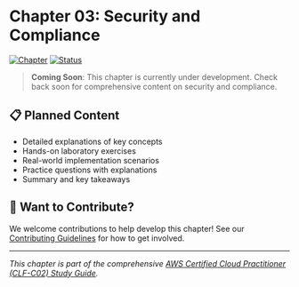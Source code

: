 # Chapter 03: Security and Compliance

[![Chapter](https://img.shields.io/badge/Chapter-03-blue.svg)](../README.md)
[![Status](https://img.shields.io/badge/Status-Coming%20Soon-yellow.svg)](../README.md)

> **Coming Soon**: This chapter is currently under development. Check back soon for comprehensive content on security and compliance.

## 📋 Planned Content

- Detailed explanations of key concepts
- Hands-on laboratory exercises
- Real-world implementation scenarios
- Practice questions with explanations
- Summary and key takeaways

## 🚀 Want to Contribute?

We welcome contributions to help develop this chapter! See our [Contributing Guidelines](../CONTRIBUTING.md) for how to get involved.

---

*This chapter is part of the comprehensive [AWS Certified Cloud Practitioner (CLF-C02) Study Guide](../README.md).*
